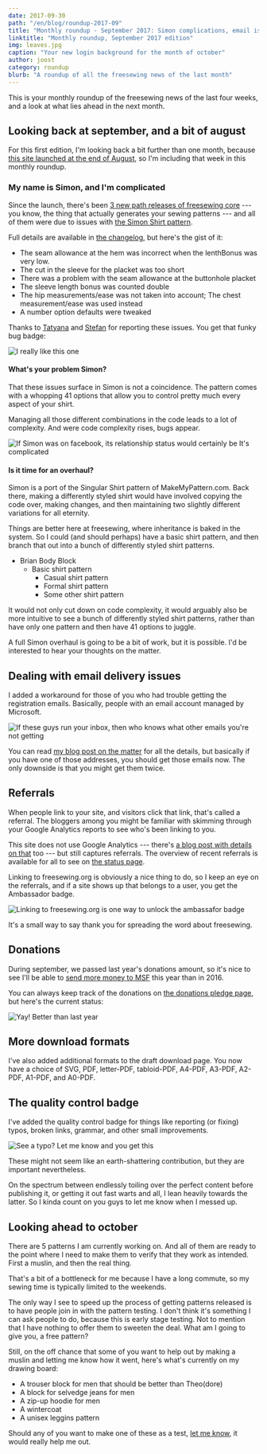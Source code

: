 ```yaml
---
date: 2017-09-30
path: "/en/blog/roundup-2017-09"
title: "Monthly roundup - September 2017: Simon complications, email issues, and donations are up this year."
linktitle: "Monthly roundup, September 2017 edition"
img: leaves.jpg
caption: "Your new login background for the month of october"
author: joost
category: roundup
blurb: "A roundup of all the freesewing news of the last month"
---
```


This is your monthly roundup of the freesewing news of the last four weeks, and a look at what lies ahead in the next month.

## Looking back at september, and a bit of august

For this first edition, I'm looking back a bit further than one month, because [this site launched at the end of August](/blog/open-for-business/), so I'm including that week in this monthly roundup.

### My name is Simon, and I'm complicated

Since the launch, there's been [3 new path releases of freesewing core](https://github.com/freesewing/core/releases) \--- you know, the thing that actually generates your sewing patterns \--- and all of them were due to issues with [the Simon Shirt pattern](/patterns/simon).

Full details are available in [the changelog](https://github.com/freesewing/core/blob/develop/CHANGELOG.md), but here's the gist of it:

- The seam allowance at the hem was incorrect when the lenthBonus was very low.
- The cut in the sleeve for the placket was too short
- There was a problem with the seam allowance at the buttonhole placket
- The sleeve length bonus was counted double
- The hip measurements/ease was not taken into account; The chest measurement/ease was used instead
- A number option defaults were tweaked

Thanks to [Tatyana](/users/yrhdw) and [Stefan](/users/kczrw) for reporting these issues. You get that funky bug badge:

![I really like this one](badge-found-bug.svg)

#### What's your problem Simon?

That these issues surface in Simon is not a coincidence. The pattern comes with a whopping 41 options that allow you to control pretty much every aspect of your shirt.

Managing all those different combinations in the code leads to a lot of complexity. And were code complexity rises, bugs appear.

![If Simon was on facebook, its relationship status would certainly be *It's complicated*](complicated.gif)

#### Is it time for an overhaul?

Simon is a port of the Singular Shirt pattern of MakeMyPattern.com. Back there, making a differently styled shirt would have involved copying the code over, making changes, and then maintaining two slightly different variations for all eternity.

Things are better here at freesewing, where inheritance is baked in the system. So I could (and should perhaps) have a basic shirt pattern, and then branch that out into a bunch of differently styled shirt patterns.

- Brian Body Block 
    - Basic shirt pattern 
        - Casual shirt pattern
        - Formal shirt pattern
        - Some other shirt pattern

It would not only cut down on code complexity, it would arguably also be more intuitive to see a bunch of differently styled shirt patterns, rather than have only one pattern and then have 41 options to juggle.

A full Simon overhaul is going to be a bit of work, but it is possible. I'd be interested to hear your thoughts on the matter.

## Dealing with email delivery issues

I added a workaround for those of you who had trouble getting the registration emails. Basically, people with an email account managed by Microsoft.

![If these guys run your inbox, then who knows what other emails you're not getting](msft.gif)

You can read [my blog post on the matter](/blog/email-spam-problems/) for all the details, but basically if you have one of those addresses, you should get those emails now. The only downside is that you might get them twice.

## Referrals

When people link to your site, and visitors click that link, that's called a referral. The bloggers among you might be familiar with skimming through your Google Analytics reports to see who's been linking to you.

This site does not use Google Analytics \--- there's [a blog post with details on that](/blog/privacy-choices/) too \--- but still captures referrals. The overview of recent referrals is available for all to see on [the status page](/status).

Linking to freesewing.org is obviously a nice thing to do, so I keep an eye on the referrals, and if a site shows up that belongs to a user, you get the Ambassador badge.

![Linking to freesewing.org is one way to unlock the ambassafor badge](badge-ambassador.svg)

It's a small way to say thank you for spreading the word about freesewing.

## Donations

During september, we passed last year's donations amount, so it's nice to see I'll be able to [send more money to MSF](/about/pledge#donations-history) this year than in 2016.

You can always keep track of the donations on [the donations pledge page](/about/pledge#donations-history), but here's the current status:

![Yay! Better than last year](donations.svg)

## More download formats

I've also added additional formats to the draft download page. You now have a choice of SVG, PDF, letter-PDF, tabloid-PDF, A4-PDF, A3-PDF, A2-PDF, A1-PDF, and A0-PDF.

## The quality control badge

I've added the quality control badge for things like reporting (or fixing) typos, broken links, grammar, and other small improvements.

![See a typo? Let me know and you get this](badge-quality-control.svg)

These might not seem like an earth-shattering contribution, but they are important nevertheless.

On the spectrum between endlessly toiling over the perfect content before publishing it, or getting it out fast warts and all, I lean heavily towards the latter. So I kinda count on you guys to let me know when I messed up.

## Looking ahead to october

There are 5 patterns I am currently working on. And all of them are ready to the point where I need to make them to verify that they work as intended. First a muslin, and then the real thing.

That's a bit of a bottleneck for me because I have a long commute, so my sewing time is typically limited to the weekends.

The only way I see to speed up the process of getting patterns released is to have people join in with the pattern testing. I don't think it's something I can ask people to do, because this is early stage testing. Not to mention that I have nothing to offer them to sweeten the deal. What am I going to give you, a free pattern?

Still, on the off chance that some of you want to help out by making a muslin and letting me know how it went, here's what's currently on my drawing board:

- A trouser block for men that should be better than Theo(dore)
- A block for selvedge jeans for men
- A zip-up hoodie for men
- A wintercoat 
- A unisex leggins pattern

Should any of you want to make one of these as a test, [let me know](/contact), it would really help me out.